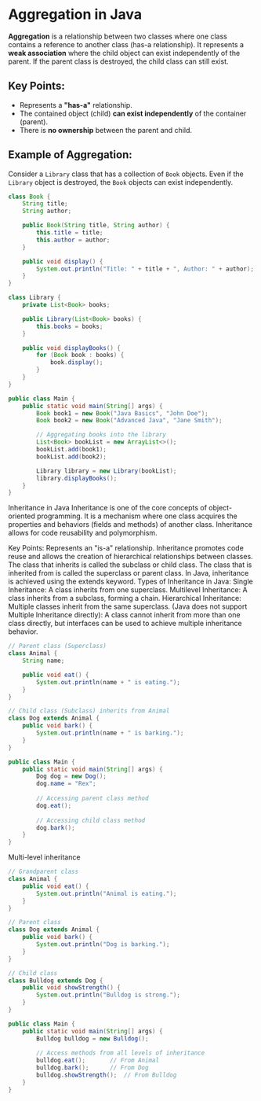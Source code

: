 # **Aggregation in Java**

**Aggregation** is a relationship between two classes where one class contains a reference to another class (has-a relationship). It represents a **weak association** where the child object can exist independently of the parent. If the parent class is destroyed, the child class can still exist.

## **Key Points:**
- Represents a **"has-a"** relationship.
- The contained object (child) **can exist independently** of the container (parent).
- There is **no ownership** between the parent and child.

## **Example of Aggregation:**
Consider a `Library` class that has a collection of `Book` objects. Even if the `Library` object is destroyed, the `Book` objects can exist independently.

```java
class Book {
    String title;
    String author;

    public Book(String title, String author) {
        this.title = title;
        this.author = author;
    }

    public void display() {
        System.out.println("Title: " + title + ", Author: " + author);
    }
}

class Library {
    private List<Book> books;

    public Library(List<Book> books) {
        this.books = books;
    }

    public void displayBooks() {
        for (Book book : books) {
            book.display();
        }
    }
}

public class Main {
    public static void main(String[] args) {
        Book book1 = new Book("Java Basics", "John Doe");
        Book book2 = new Book("Advanced Java", "Jane Smith");

        // Aggregating books into the library
        List<Book> bookList = new ArrayList<>();
        bookList.add(book1);
        bookList.add(book2);

        Library library = new Library(bookList);
        library.displayBooks();
    }
}
```

Inheritance in Java
Inheritance is one of the core concepts of object-oriented programming. It is a mechanism where one class acquires the properties and behaviors (fields and methods) of another class. Inheritance allows for code reusability and polymorphism.

Key Points:
Represents an "is-a" relationship.
Inheritance promotes code reuse and allows the creation of hierarchical relationships between classes.
The class that inherits is called the subclass or child class.
The class that is inherited from is called the superclass or parent class.
In Java, inheritance is achieved using the extends keyword.
Types of Inheritance in Java:
Single Inheritance: A class inherits from one superclass.
Multilevel Inheritance: A class inherits from a subclass, forming a chain.
Hierarchical Inheritance: Multiple classes inherit from the same superclass.
(Java does not support Multiple Inheritance directly): A class cannot inherit from more than one class directly, but interfaces can be used to achieve multiple inheritance behavior.

```java
// Parent class (Superclass)
class Animal {
    String name;

    public void eat() {
        System.out.println(name + " is eating.");
    }
}

// Child class (Subclass) inherits from Animal
class Dog extends Animal {
    public void bark() {
        System.out.println(name + " is barking.");
    }
}

public class Main {
    public static void main(String[] args) {
        Dog dog = new Dog();
        dog.name = "Rex";
        
        // Accessing parent class method
        dog.eat();
        
        // Accessing child class method
        dog.bark();
    }
}
```

Multi-level inheritance
```java
// Grandparent class
class Animal {
    public void eat() {
        System.out.println("Animal is eating.");
    }
}

// Parent class
class Dog extends Animal {
    public void bark() {
        System.out.println("Dog is barking.");
    }
}

// Child class
class Bulldog extends Dog {
    public void showStrength() {
        System.out.println("Bulldog is strong.");
    }
}

public class Main {
    public static void main(String[] args) {
        Bulldog bulldog = new Bulldog();
        
        // Access methods from all levels of inheritance
        bulldog.eat();       // From Animal
        bulldog.bark();      // From Dog
        bulldog.showStrength();  // From Bulldog
    }
}
```